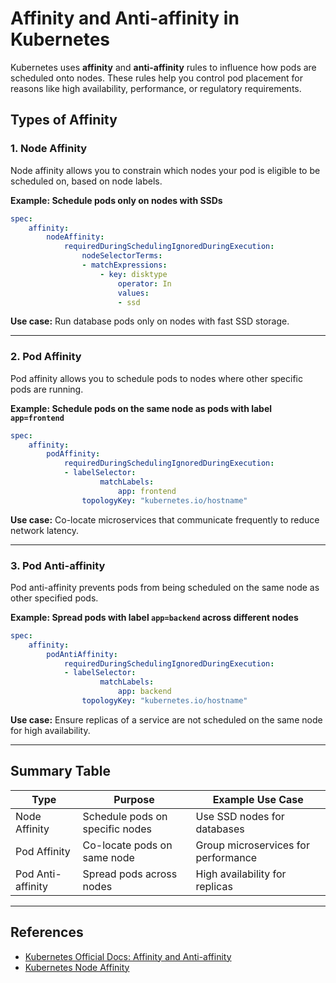 # Affinity and Anti-affinity in Kubernetes

Kubernetes uses **affinity** and **anti-affinity** rules to influence how pods are scheduled onto nodes. These rules help you control pod placement for reasons like high availability, performance, or regulatory requirements.

## Types of Affinity

### 1. Node Affinity

Node affinity allows you to constrain which nodes your pod is eligible to be scheduled on, based on node labels.

**Example: Schedule pods only on nodes with SSDs**
```yaml
spec:
    affinity:
        nodeAffinity:
            requiredDuringSchedulingIgnoredDuringExecution:
                nodeSelectorTerms:
                - matchExpressions:
                    - key: disktype
                        operator: In
                        values:
                        - ssd
```

**Use case:** Run database pods only on nodes with fast SSD storage.

---

### 2. Pod Affinity

Pod affinity allows you to schedule pods to nodes where other specific pods are running.

**Example: Schedule pods on the same node as pods with label `app=frontend`**
```yaml
spec:
    affinity:
        podAffinity:
            requiredDuringSchedulingIgnoredDuringExecution:
            - labelSelector:
                    matchLabels:
                        app: frontend
                topologyKey: "kubernetes.io/hostname"
```

**Use case:** Co-locate microservices that communicate frequently to reduce network latency.

---

### 3. Pod Anti-affinity

Pod anti-affinity prevents pods from being scheduled on the same node as other specified pods.

**Example: Spread pods with label `app=backend` across different nodes**
```yaml
spec:
    affinity:
        podAntiAffinity:
            requiredDuringSchedulingIgnoredDuringExecution:
            - labelSelector:
                    matchLabels:
                        app: backend
                topologyKey: "kubernetes.io/hostname"
```

**Use case:** Ensure replicas of a service are not scheduled on the same node for high availability.

---

## Summary Table

| Type             | Purpose                                 | Example Use Case                       |
|------------------|-----------------------------------------|----------------------------------------|
| Node Affinity    | Schedule pods on specific nodes         | Use SSD nodes for databases            |
| Pod Affinity     | Co-locate pods on same node             | Group microservices for performance    |
| Pod Anti-affinity| Spread pods across nodes                | High availability for replicas         |

---

## References

- [Kubernetes Official Docs: Affinity and Anti-affinity](https://kubernetes.io/docs/concepts/scheduling-eviction/assign-pod-node/)
- [Kubernetes Node Affinity](https://kubernetes.io/docs/concepts/scheduling-eviction/assign-pod-node/#node-affinity)